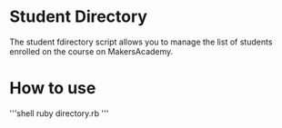 Student Directory
=================

The student fdirectory script allows you to manage the list of students enrolled on the course on MakersAcademy.

How to use
==========

'''shell
ruby directory.rb
'''